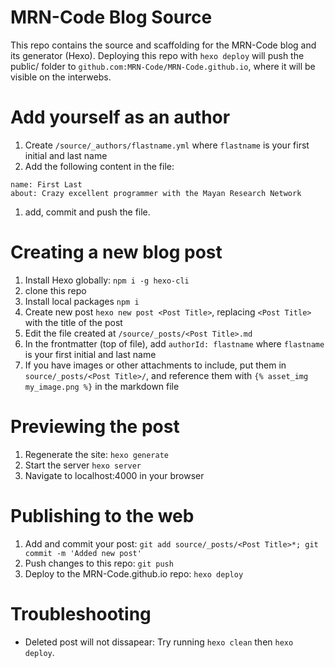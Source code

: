 # MRN-Code Blog Source

This repo contains the source and scaffolding for the MRN-Code blog and its generator (Hexo).
Deploying this repo with `hexo deploy` will push the public/ folder to `github.com:MRN-Code/MRN-Code.github.io`, where it will be visible on the interwebs.

# Add yourself as an author

1. Create `/source/_authors/flastname.yml` where `flastname` is your first initial and last name
1. Add the following content in the file:
```
name: First Last
about: Crazy excellent programmer with the Mayan Research Network
```
1. add, commit and push the file.

# Creating a new blog post

1. Install Hexo globally: `npm i -g hexo-cli`
1. clone this repo
1. Install local packages `npm i`
1. Create new post `hexo new post <Post Title>`, replacing `<Post Title>` with the title of the post
1. Edit the file created at `/source/_posts/<Post Title>.md`
  1. In the frontmatter (top of file), add `authorId: flastname` where `flastname` is your first initial and last name
  1. If you have images or other attachments to include, put them in `source/_posts/<Post Title>/`, and reference them with `{% asset_img my_image.png %}` in the markdown file

# Previewing the post

1. Regenerate the site: `hexo generate`
1. Start the server `hexo server`
1. Navigate to localhost:4000 in your browser

# Publishing to the web

1. Add and commit your post: `git add source/_posts/<Post Title>*; git commit -m 'Added new post'`
1. Push changes to this repo: `git push`
1. Deploy to the MRN-Code.github.io repo: `hexo deploy`

# Troubleshooting

* Deleted post will not dissapear: Try running `hexo clean` then `hexo deploy`.

